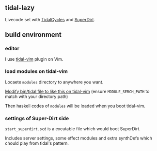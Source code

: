 tidal-lazy
---

Livecode set with [TidalCycles]() and [SuperDirt]().

## build environment 

### editor

I use [tidal-vim](https://github.com/munshkr/vim-tidal) plugin on Vim.

### load modules on tidal-vim

Locaete ```modules``` directory to anywhere you want.

[Modify bin/tidal file to like this on tidal-vim](https://github.com/moxuse/vim-tidal/commit/0819012aac63dc065bb34890b8a0a29776991853) (ensure ```MODULE_SERCH_PATH``` to match with your directory path)

Then haskell codes of ```modules``` will be loaded when you boot tidal-vim.



### settings of Super-Dirt side

```start_superdirt.scd``` is a excutable file which would boot SuperDirt.

Includes server settings, some effect modules and extra synthDefs which chould play from tidal's pattern.


